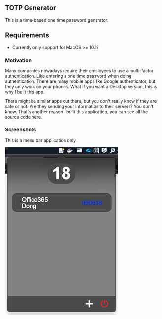 ## TOTP Generator

This is a time-based one time password generator.


## Requirements

- Currently only support for MacOS >= 10.12

### Motivation

Many companies nowadays require their employees to use a multi-factor authentication. Like entering a one time password when doing authentication. There are many mobile apps like Google authenticator, but they only work on your phones. What if you want a Desktop version, this is why I built this app.

There might be similar apps out there, but you don't really know if they are safe or not. Are they sending your information to their servers? You don't know. That's another reason I built this application, you can see all the source code here.

### Screenshots

This is a menu bar application only

![Screenshot](/screenshot-1.png)